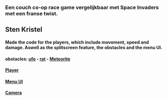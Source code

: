 ### Een couch co-op race game vergelijkbaar met Space Invaders met een franse twist.

## Sten Kristel
#### Made the code for the players, which include movement, speed and damage. Aswell as the splitscreen feature, the obstacles and the menu UI. 
#### obstacles: [ufo](https://github.com/stenkristel/Space/blob/main/Space/Assets/Scripts/ufo.cs) - [rat](https://github.com/stenkristel/Space/blob/main/Space/Assets/Scripts/rat.cs) - [Meteorite](https://github.com/stenkristel/Space/blob/main/Space/Assets/Scripts/MeteoriteDestroy.cs)
#### [Player](https://github.com/stenkristel/Space/blob/main/Space/Assets/Scripts/Movement.cs)
#### [Menu UI](https://github.com/stenkristel/Space/blob/main/Space/Assets/Scripts/MenuNewGame.cs)
#### [Camera](https://github.com/stenkristel/Space/blob/main/Space/Assets/Scripts/CameraL.cs)
